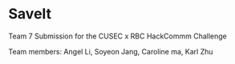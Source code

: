 # SaveIt

Team 7 Submission for the CUSEC x RBC HackCommm Challenge


Team members: Angel Li, Soyeon Jang, Caroline ma, Karl Zhu
